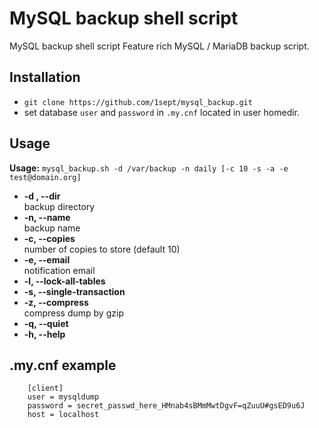 # MySQL backup shell script

MySQL backup shell script
Feature rich MySQL / MariaDB backup script.

## Installation

- `git clone https://github.com/1sept/mysql_backup.git`
- set database `user` and `password` in `.my.cnf` located in user homedir.

## Usage

**Usage:** `mysql_backup.sh -d /var/backup -n daily [-c 10 -s -a -e test@domain.org]`

- **-d , --dir**  
backup directory
- **-n, --name**  
backup name
- **-c, --copies**  
number of copies to store (default 10)
- **-e, --email**  
notification email
- **-l, --lock-all-tables**
- **-s, --single-transaction**
- **-z, --compress**  
compress dump by gzip
- **-q, --quiet**
- **-h, --help**

## .my.cnf example

```
    [client]
    user = mysqldump
    password = secret_passwd_here_HMnab4sBMmMwtDgvF=qZuuU#gsED9u6J
    host = localhost
```